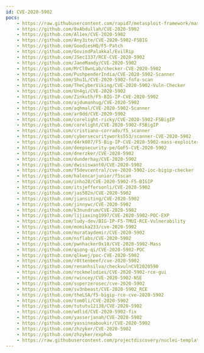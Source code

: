 ```yaml
---
id: CVE-2020-5902
pocs:
    - https://raw.githubusercontent.com/rapid7/metasploit-framework/master/modules/exploits/linux/http/f5_bigip_tmui_rce.rb
    - https://github.com/0xAbdullah/CVE-2020-5902
    - https://github.com/Al1ex/CVE-2020-5902
    - https://github.com/Any3ite/CVE-2020-5902-F5BIG
    - https://github.com/GoodiesHQ/F5-Patch
    - https://github.com/GovindPalakkal/EvilRip
    - https://github.com/JSec1337/RCE-CVE-2020-5902
    - https://github.com/JaneMandy/CVE-2020-5902
    - https://github.com/MrCl0wnLab/checker-CVE-2020-5902
    - https://github.com/PushpenderIndia/CVE-2020-5902-Scanner
    - https://github.com/Shu1L/CVE-2020-5902-fofa-scan
    - https://github.com/TheCyberViking/CVE-2020-5902-Vuln-Checker
    - https://github.com/Un4gi/CVE-2020-5902
    - https://github.com/Zinkuth/F5-BIG-IP-CVE-2020-5902
    - https://github.com/ajdumanhug/CVE-2020-5902
    - https://github.com/aqhmal/CVE-2020-5902-Scanner
    - https://github.com/ar0dd/CVE-2020-5902
    - https://github.com/corelight-ricky/CVE-2020-5902-F5BigIP
    - https://github.com/corelight/CVE-2020-5902-F5BigIP
    - https://github.com/cristiano-corrado/f5_scanner
    - https://github.com/cybersecurityworks553/scanner-CVE-2020-5902
    - https://github.com/d4rk007/F5-Big-IP-CVE-2020-5902-mass-exploiter
    - https://github.com/deepsecurity-pe/GoF5-CVE-2020-5902
    - https://github.com/dnerzker/CVE-2020-5902
    - https://github.com/dunderhay/CVE-2020-5902
    - https://github.com/dwisiswant0/CVE-2020-5902
    - https://github.com/f5devcentral/cve-2020-5902-ioc-bigip-checker
    - https://github.com/halencarjunior/f5scan
    - https://github.com/inho28/CVE-2020-5902-F5-BIGIP
    - https://github.com/itsjeffersonli/CVE-2020-5902
    - https://github.com/jas502n/CVE-2020-5902
    - https://github.com/jiansiting/CVE-2020-5902
    - https://github.com/jinnywc/CVE-2020-5902
    - https://github.com/k3nundrum/CVE-2020-5902
    - https://github.com/lijiaxing1997/CVE-2020-5902-POC-EXP
    - https://github.com/ludy-dev/BIG-IP-F5-TMUI-RCE-Vulnerability
    - https://github.com/momika233/cve-2020-5902
    - https://github.com/murataydemir/CVE-2020-5902
    - https://github.com/nsflabs/CVE-2020-5902
    - https://github.com/pwnhacker0x18/CVE-2020-5902-Mass
    - https://github.com/qiong-qi/CVE-2020-5902-POC
    - https://github.com/qlkwej/poc-CVE-2020-5902
    - https://github.com/r0ttenbeef/cve-2020-5902
    - https://github.com/renanhsilva/checkvulnCVE2020590
    - https://github.com/rockmelodies/CVE-2020-5902-rce-gui
    - https://github.com/rwincey/CVE-2020-5902-NSE
    - https://github.com/superzerosec/cve-2020-5902
    - https://github.com/sv3nbeast/CVE-2020-5902_RCE
    - https://github.com/theLSA/f5-bigip-rce-cve-2020-5902
    - https://github.com/tom0li/CVE-2020-5902
    - https://github.com/tututu12138/CVE-2020-5902
    - https://github.com/wdlid/CVE-2020-5902-fix
    - https://github.com/yasserjanah/CVE-2020-5902
    - https://github.com/yassineaboukir/CVE-2020-5902
    - https://github.com/zhzyker/CVE-2020-5902
    - https://github.com/zhzyker/exphub
    - https://raw.githubusercontent.com/projectdiscovery/nuclei-templates/master/cves/CVE-2020-5902.yaml
---
```

